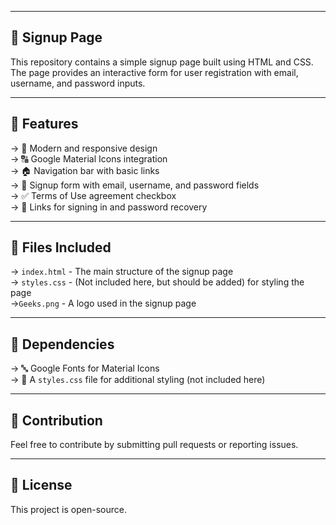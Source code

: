 ---------------------
🚀 Signup Page
---------------------
This repository contains a simple signup page built using HTML and CSS. The page provides an interactive form for user registration with email, username, and password inputs.

--------------------
🌟 Features
--------------------
-> 🎨 Modern and responsive design
<br>
-> 🔠 Google Material Icons integration
<br>
-> 🏠 Navigation bar with basic links
<br>
-> 📝 Signup form with email, username, and password fields
<br>
-> ✅ Terms of Use agreement checkbox
<br>
-> 🔑 Links for signing in and password recovery

----------------------
📂 Files Included
----------------------
-> `index.html` - The main structure of the signup page
<br>
-> `styles.css` - (Not included here, but should be added) for styling the page
<br>
->`Geeks.png` - A logo used in the signup page

------------------------
📌 Dependencies
------------------------
-> 🔤 Google Fonts for Material Icons
<br>
-> 🎨 A `styles.css` file for additional styling (not included here)

----------------------
🤝 Contribution
----------------------
Feel free to contribute by submitting pull requests or reporting issues.

---------------------
📜 License
---------------------
This project is open-source.

